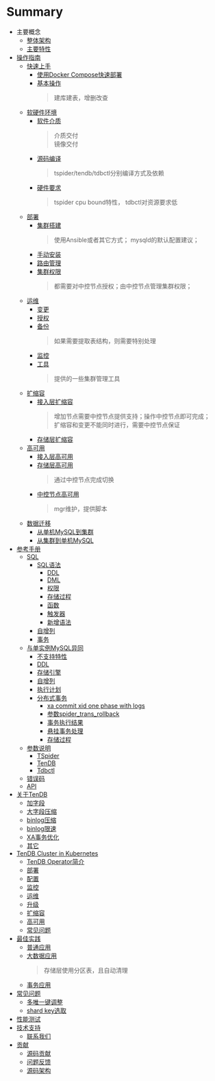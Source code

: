 # Summary

* 主要概念
  * [整体架构](architecture.md)
  * [主要特性](key-features.md)
* [操作指南]()
  * [快速上手]()
    * [使用Docker Compose快速部署]()
    * [基本操作]()
      > 建库建表，增删改查
  * [软硬件环境]()
    * [软件介质]()
      > 介质交付  
      > 镜像交付
    * [源码编译]()
      > tspider/tendb/tdbctl分别编译方式及依赖
    * [硬件要求](re-book/system.md)
      > tspider cpu bound特性， tdbctl对资源要求低
  * [部署]()
    * [集群搭建]()
      > 使用Ansible或者其它方式； mysqld的默认配置建议；   
    *  [手动安装](re-book/manual-install.md)
    * [路由管理](re-book/route-manager.md)
    * [集群权限]()
      > 都需要对中控节点授权；由中控节点管理集群权限；
  * [运维](re-book/cluster-operator.md)
    * [变更](re-book/alter-operator.md)
    * [授权](re-book/grant-operator.md)
    * [备份]()
      > 如果需要提取表结构，则需要特别处理
    * [监控]()
    * [工具]()
      > 提供的一些集群管理工具
  * [扩缩容](re-book/scale-up-down.md)
    * [接入层扩缩容](re-book/TSpider-scale.md)
      > 增加节点需要中控节点提供支持；操作中控节点即可完成；   
      > 扩缩容和变更不能同时进行，需要中控节点保证
    * [存储层扩缩容](re-book/TenDB-scale.md)
  * [高可用](re-book/High-availability.md)
    * [接入层高可用](re-book/TSpider-failover.md)
    * [存储层高可用](re-book/TenDB-failover.md)
      > 通过中控节点完成切换
    * [中控节点高可用]()
      > mgr维护，提供脚本
  * [数据迁移]()
    * [从单机MySQL到集群]()
    * [从集群到单机MySQL]()
* [参考手册]()
  * [SQL]()
    * [SQL语法](re-book/sql_grammar.md)
      * [DDL](re-book/ddl_syntax.md)
      * [DML](re-book/dml_syntax.md)
      * [权限](re-book/grant.md)
      * [存储过程](re-book/stored_procedure.md)
      * [函数](re-book/function.md)
      * [触发器](re-book/trigger.md)  
      * [新增语法](re-book/new_grammar.md)
    * [自增列](re-book/auto_increase.md)
    * [事务](re-book/transaction.md)
  * [与单实例MySQL异同](re-book/mysql-compatibility.md/#jump)
    * [不支持特性](re-book/mysql-compatibility.md/#jump1)
    * [DDL](re-book/mysql-compatibility.md/#jump21)    
    * [存储引擎](re-book/mysql-compatibility.md/#jump22)    
    * [自增列](re-book/mysql-compatibility.md/#jump23)
    * [执行计划](re-book/mysql-compatibility.md#jump24)
    * [分布式事务](re-book/mysql-compatibility.md/#jump25)
      * [xa commit xid one phase with logs](re-book/mysql-compatibility.md/#jump251)
      * [参数spider_trans_rollback](re-book/mysql-compatibility.md#jump252)
      * [事务执行结果](re-book/mysql-compatibility.md/#jump253)
      * [悬挂事务处理](re-book/mysql-compatibility.md/#jump254)
      * [存储过程](re-book/mysql-compatibility.md#jump26)
  * [参数说明](re-book/parameter.md)
      * [TSpider](re-book/tspider_parameter.md)
      * [TenDB](re-book/tendb_parameter.md)
      * [Tdbctl](re-book/tdbctl_parameter.md)
  * [错误码](re-book/errorno.md)
  * [API](re-book/api.md)
* [关于TenDB]()
  * [加字段]()
  * [大字段压缩]()
  * [binlog压缩](tendb/binlog_compress.md)
  * [binlog限速]()
  * [XA事务优化]()
  * [其它]()
* [TenDB Cluster in Kubernetes]()
  * [TenDB Operator简介]()
  * [部署]()
  * [配置]()
  * [监控]()
  * [运维]()
  * [升级]()
  * [扩缩容]()
  * [高可用]()
  * [常见问题]()
* [最佳实践]()
  * [普通应用]()
  * [大数据应用]()
    > 存储层使用分区表，且自动清理
  * [事务应用]()
* [常见问题]()
    * [多唯一键调整]()
    * [shard key选取](com-problem/multi_unique_key_adjust.md)
* [性能测试]()
* [技术支持]()
  * [联系我们]()
* [贡献]()
  * [源码贡献]()
  * [问题反馈]()
  * [源码架构]()


